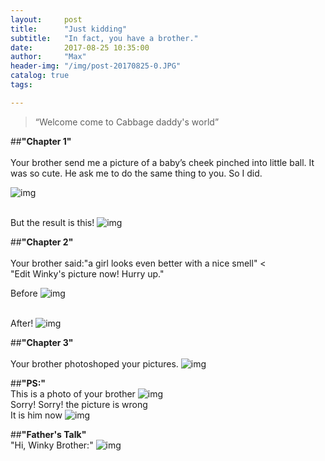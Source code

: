 ```yaml
---
layout:     post
title:      "Just kidding"
subtitle:   "In fact, you have a brother."
date:       2017-08-25 10:35:00
author:     "Max"
header-img: "/img/post-20170825-0.JPG"
catalog: true
tags:

---
```


> “Welcome come to Cabbage daddy's world”


##<b>"Chapter 1"</b>
<br>
<br>Your brother send me a picture of a baby’s cheek pinched into little ball. It was so cute. He ask me to do the same thing to you. So I did.

![img](/img/post-20170825-1.JPG)

<br>But the result is this!
![img](/img/post-20170825-2.JPG)


##<b>"Chapter 2"</b>
<br>
<br>Your brother said:"a girl looks even better with a nice smell"
<<br>"Edit Winky's picture now! Hurry up."

Before
![img](/img/post-20170825-3.JPG)

<br>After!
![img](/img/post-20170825-4.JPG)

##<b>"Chapter 3"</b>
<br>
<br>Your brother photoshoped your pictures. 
![img](/img/post-20170825-5.JPG)
<br>

##<b>"PS:"</b>
<br>This is a photo of your brother
![img](/img/post-20170825-6.JPG)
<br>Sorry! Sorry! the picture is wrong
<br>It is him now
![img](/img/post-20170825-7.JPG)

##<b>"Father's Talk"</b>
<br>"Hi, Winky Brother:" 
![img](/img/post-20170825-7.JPG)


